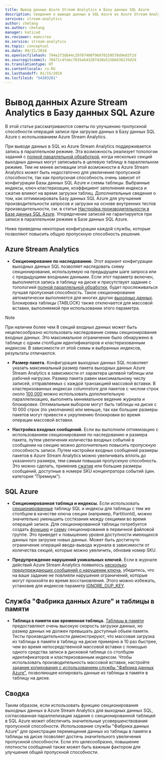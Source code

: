 ```yaml
---
title: Вывод данных Azure Stream Analytics в Базу данных SQL Azure
description: Сведения о выводе данных в SQL Azure из Azure Stream Analytics, а также об увеличении пропускной способности операций записи.
services: stream-analytics
author: chetang
ms.author: chetang
manager: katicad
ms.reviewer: mamccrea
ms.service: stream-analytics
ms.topic: conceptual
ms.date: 09/21/2018
ms.openlocfilehash: 794e2f3db44c29707400f96970159578d9e83f2d
ms.sourcegitcommit: 70471c4febc7835e643207420e515b6436235d29
ms.translationtype: HT
ms.contentlocale: ru-RU
ms.lasthandoff: 01/15/2019
ms.locfileid: "54303281"
---
```

# <a name="azure-stream-analytics-output-to-azure-sql-database"></a>Вывод данных Azure Stream Analytics в Базу данных SQL Azure

В этой статье рассматриваются советы по улучшению пропускной способности операций записи при загрузке данных в Базу данных SQL Azure с использованием Azure Stream Analytics.

При выводе данных в SQL из Azure Stream Analytics поддерживается запись в параллельном режиме. Эта возможность реализует топологии заданий с [полной параллельной обработкой](https://docs.microsoft.com/azure/stream-analytics/stream-analytics-parallelization#embarrassingly-parallel-jobs), когда несколько секций выходных данных могут записывать в целевую таблицу в параллельном режиме. Тем не менее активации этой возможности в Azure Stream Analytics может быть недостаточно для увеличения пропускной способности, так как пропускная способность очень зависит от конфигурации Базы данных SQL Azure и схемы таблицы. Выбранные индексы, ключ кластеризации, коэффициент заполнения индекса и сжатие влияют на время загрузки таблиц. Дополнительные сведения о том, как оптимизировать Базу данных SQL Azure для улучшения производительности запросов и загрузки на основе внутренних тестов производительности, см. в статье [Настройка производительности в Базе данных SQL Azure](https://docs.microsoft.com/azure/sql-database/sql-database-performance-guidance). Упорядочение записей не гарантируется при записи в параллельном режиме в Базе данных SQL Azure.

Ниже приведены некоторые конфигурации каждой службы, которые позволяют повысить общую пропускную способность решения.

## <a name="azure-stream-analytics"></a>Azure Stream Analytics

- **Секционирование по наследованию**. Этот вариант конфигурации выходных данных SQL позволяет наследовать схему секционирования, используемую на предыдущем шаге запроса или с предыдущими входными данными. Если этот параметр включен, выполняется запись в таблицу на диске и присутствует задание с топологией [полной параллельной обработки](https://docs.microsoft.com/azure/stream-analytics/stream-analytics-parallelization#embarrassingly-parallel-jobs), будет прослеживаться лучшая пропускная способность. Такое секционирование автоматически выполняется для многих других [выходных данных](https://docs.microsoft.com/azure/stream-analytics/stream-analytics-parallelization#partitions-in-sources-and-sinks). Блокировка таблицы (TABLOCK) также отключается для массовой вставки, выполняемой при использовании этого параметра.

> [!NOTE] 
> При наличии более чем 8 секций входных данных может быть нецелесообразно использовать наследование схемы секционирования входных данных. Это максимальное ограничение было обнаружено в таблице с одним столбцом идентификаторов и кластеризованным индексом. В зависимости от этой схемы и выбранных индексов, результаты отличаются.

- **Размер пакета.** Конфигурация выходных данных SQL позволяет указать максимальный размер пакета выходных данных Azure Stream Analytics в зависимости от характера целевой таблицы или рабочей нагрузки. Размер пакета равен максимальному числу записей, отправляемых с каждой транзакцией массовой вставки. В кластеризованных индексах columnstore для пакетов с числом строк около [100 000](https://docs.microsoft.com/sql/relational-databases/indexes/columnstore-indexes-data-loading-guidance) можно использовать дополнительную параллелизацию, выполнять минимальное ведение журнала и блокировки. Оптимальным выбором могут быть таблицы на диске с 10 000 строк (по умолчанию) или меньше, так как большие размеры пакетов могут привести к укрупнению блокировки во время операции массовой вставки.

- **Настройка входных сообщений.** Если вы выполнили оптимизацию с использованием секционирования по наследованию и размера пакета, путем увеличения количества входных событий в сообщении на секцию можно дополнительно повысить пропускную способность записи. Путем настройки входных сообщений размеры пакетов в Azure Stream Analytics можно увеличивать вплоть до указанного размера, тем самым повышая пропускную способность. Это можно сделать, применив [сжатие](https://docs.microsoft.com/azure/stream-analytics/stream-analytics-define-inputs) или большие размеры сообщений, доступные в номере SKU концентратора событий (цен. категория "Премиум").

## <a name="sql-azure"></a>SQL Azure

- **Секционированная таблица и индексы.** Если использовать [секционированные](https://docs.microsoft.com/sql/relational-databases/partitions/partitioned-tables-and-indexes?view=sql-server-2017) таблицу SQL и индексы для таблицы с тем же столбцом в качестве ключа секции (например, PartitionId), можно значительно уменьшить состязания между секциями во время операций записи. Для секционированной таблицы потребуется создать [функцию](https://docs.microsoft.com/sql/t-sql/statements/create-partition-function-transact-sql?view=sql-server-2017) и [схему](https://docs.microsoft.com/sql/t-sql/statements/create-partition-scheme-transact-sql?view=sql-server-2017) секционирования в первичной файловой группе. Это приведет к повышению уровня доступности имеющихся данных при загрузке новых данных. Может быть достигнуто ограничение операций ввода-вывода журнала в зависимости от количества секций, которые можно увеличить, обновив номер SKU.

- **Предупреждение нарушений уникальных ключей.** Если в журнале действий Azure Stream Analytics появилось [несколько предупреждающих сообщений о нарушении ключа](https://docs.microsoft.com/azure/stream-analytics/stream-analytics-common-troubleshooting-issues#handle-duplicate-records-in-azure-sql-database-output), убедитесь, что на ваше задание не повлияли нарушения ограничений, которые могут произойти во время восстановления. Этого можно избежать, установив для индексов параметр [IGNORE\_DUP\_KEY](https://docs.microsoft.com/azure/stream-analytics/stream-analytics-common-troubleshooting-issues#handle-duplicate-records-in-azure-sql-database-output).

## <a name="azure-data-factory-and-in-memory-tables"></a>Служба "Фабрика данных Azure" и таблицы в памяти

- **Таблица в памяти как временная таблица.** [Таблицы в памяти](https://docs.microsoft.com/sql/relational-databases/in-memory-oltp/in-memory-oltp-in-memory-optimization) предоставляют очень высокую скорость загрузки данных, но размер данных не должен превышать доступный объем памяти. Тесты производительности демонстрируют, что массовая загрузка из таблицы в памяти в таблицу на диске примерно в 10 раз быстрее, чем во время непосредственной массовой вставки с помощью одного средства записи в дисковой таблице со столбцом идентификаторов и кластеризованным индексом. Чтобы использовать производительность массовой вставки, настройте [задание копирования с использованием службы "Фабрика данных Azure"](https://docs.microsoft.com/azure/data-factory/connector-azure-sql-database), позволяющее копировать данные из таблицы в памяти в таблицу на диске.

## <a name="summary"></a>Сводка

Таким образом, если использовать функцию секционирования выходных данных в Azure Stream Analytics для выходных данных SQL, согласованная параллелизация задания с секционированной таблицей в SQL Azure может обеспечить значительные усовершенствования пропускной способности. Использование службы "Фабрика данных Azure" для оркестрации перемещения данных из таблицы в памяти в таблицы на диске позволяет достичь значительного увеличения пропускной способности. Если это целесообразно, повышение плотности сообщений также может быть важным фактором для улучшения общей пропускной способности.
